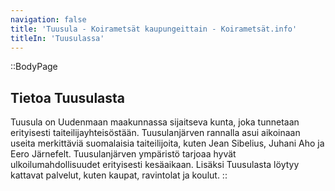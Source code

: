 ```yaml
---
navigation: false
title: 'Tuusula - Koirametsät kaupungeittain - Koirametsät.info'
titleIn: 'Tuusulassa'
---
```


::BodyPage
## Tietoa Tuusulasta
Tuusula on Uudenmaan maakunnassa sijaitseva kunta, joka tunnetaan erityisesti taiteilijayhteisöstään. Tuusulanjärven rannalla asui aikoinaan useita merkittäviä suomalaisia taiteilijoita, kuten Jean Sibelius, Juhani Aho ja Eero Järnefelt. Tuusulanjärven ympäristö tarjoaa hyvät ulkoilumahdollisuudet erityisesti kesäaikaan. Lisäksi Tuusulasta löytyy kattavat palvelut, kuten kaupat, ravintolat ja koulut.
::